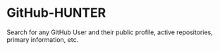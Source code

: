 <h1>GitHub-HUNTER</h1>
  
  
  
<p>Search for any GitHub User and their public profile, active repositories, primary information, etc.</p>